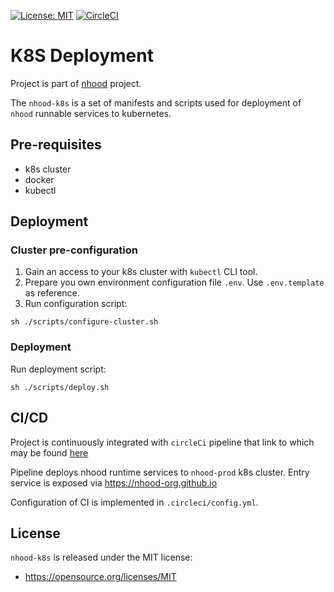 [![License: MIT](https://img.shields.io/badge/License-MIT-yellow.svg)](https://opensource.org/licenses/MIT)
[![CircleCI](https://circleci.com/gh/nhood-org/nhood-k8s.svg?style=shield)](https://circleci.com/gh/nhood-org/nhood-k8s)

# K8S Deployment

Project is part of [nhood](https://github.com/nhood-org/nhood-docs) project. 

The `nhood-k8s` is a set of manifests and scripts used for deployment of `nhood` runnable services to kubernetes.

## Pre-requisites

- k8s cluster
- docker
- kubectl

## Deployment

### Cluster pre-configuration

1. Gain an access to your k8s cluster with `kubectl` CLI tool.
2. Prepare you own environment configuration file `.env`. Use `.env.template` as reference.
3. Run configuration script:
```
sh ./scripts/configure-cluster.sh
```

### Deployment

Run deployment script:
```
sh ./scripts/deploy.sh
```

## CI/CD

Project is continuously integrated with `circleCi` pipeline that link to which may be found [here](https://circleci.com/gh/nhood-org/workflows/nhood-k8s)

Pipeline deploys nhood runtime services to `nhood-prod` k8s cluster. 
Entry service is exposed via https://nhood-org.github.io

Configuration of CI is implemented in `.circleci/config.yml`.

## License

`nhood-k8s` is released under the MIT license:
- https://opensource.org/licenses/MIT
